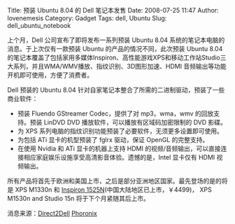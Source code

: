 Title: 预装 Ubuntu 8.04 的 Dell 笔记本发售
Date: 2008-07-25 11:47
Author: lovenemesis
Category: Gadget
Tags: dell, Ubuntu
Slug: dell_ubuntu_notebook

上个月，Dell 公司宣布了即将发布一系列预装 Ubuntu 8.04
系统的笔记本电脑的消息。于上次仅有一款预装 Ubuntu
的产品的情况不同，此次预装 Ubuntu 8.04
的笔记本覆盖了包括家用多媒体Inspiron、高性能游戏XPS和移动工作站Studio三大系列，并且WMA/WMV播放、指纹识别、3D图形加速、HDMI
音频输出等功能开机即可使用，方便了消费者。

Dell 预装的 Ubuntu 8.04
针对自家笔记本整合了所需的二进制驱动，预装了一些商业软件：

-   预装 Fluendo GStreamer Codec，提供了对 mp3，wma，wmv
    的回放支持。预装 LinDVD DVD 播放软件，可以播放有区域码加密限制的 DVD
    影碟。
-   为 XPS 系列电脑的指纹识别功能预装了必要软件，无须更多设置即可使用。
-   为包括 ATi 显卡的机型预装了 fglrx 驱动，保证 OpenGL 的完整支持。
-   在使用 Nvidia 和 ATi 显卡的机器上支持 HDMI
    的视频/音频输出，可以直接连接相应家庭娱乐设施享受高清影音体验。遗憾的是，Intel
    显卡仅有 HDMI 视频输出。

所有产品将首先于欧洲和美国上市，之后是部分亚洲地区国家。最先登场的是的将是
XPS M1330n 和 [Inspiron
1525N](http://www1.ap.dell.com/content/products/productdetails.aspx/inspnnb_1525?c=cn&cs=cndhs1&l=zh&s=dhs)(中国大陆地区已上市，￥4499)，
XPS M1530n and Studio 15n 将于下个月紧随其后上市。

消息来源：[Direct2Dell](http://direct2dell.com/one2one/archive/2008/07/24/ubuntu-8-04-offering-technical-details.aspx)
[Phoronix](http://www.phoronix.com/scan.php?page=news_item&px=NjYxNg)
